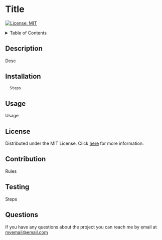 # Title
  [![License: MIT](https://img.shields.io/badge/License-MIT-yellow.svg)](https://opensource.org/licenses/MIT)
  
  <!-- TABLE OF CONTENTS -->
<details>
  <summary>Table of Contents</summary>
  <ol>
    <li><a href="#description">Description</a></li>
    <li><a href="#installation">Installation</a></li>
    <li><a href="#usage">Usage</a></li>
    <li><a href="#license">License</a></li>
    <li><a href="#contribution">Contribution</a></li>
    <li><a href="#testing">Testing</a></li>
    <li><a href="#questions">Questions</a></li>
  </ol>
</details>

## Description

Desc

## Installation

~~~ sh
  Steps
  ~~~ 

## Usage

Usage

## License

Distributed under the MIT License. Click [here](https://opensource.org/licenses/MIT) for more information.

## Contribution

Rules

## Testing

Steps

## Questions

If you have any questions about the project you can reach me by email at myemail@email.com

